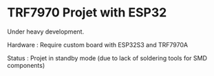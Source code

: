 # TRF7970 Projet with ESP32

Under heavy development.

Hardware : Require custom board with ESP32S3 and TRF7970A

Status : Projet in standby mode (due to lack of soldering tools for SMD components)